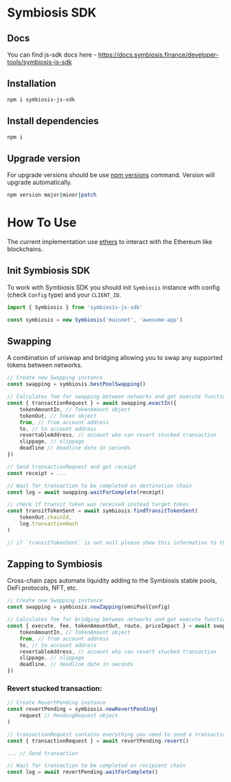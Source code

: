 # Symbiosis SDK

## Docs

You can find js-sdk docs here - https://docs.symbiosis.finance/developer-tools/symbiosis-js-sdk

## Installation

```bash
npm i symbiosis-js-sdk
```

## Install dependencies

```bash
npm i
```

## Upgrade version

For upgrade versions should be use [npm versions](https://docs.npmjs.com/cli/v8/commands/npm-version) command. Version will upgrade automatically.

```bash
npm version major|minor|patch
```

# How To Use

The current implementation use [ethers](https://docs.ethers.io/v5/) to interact with the Ethereum like blockchains.

## Init Symbiosis SDK

To work with Symbiosis SDK you should init `Symbiosis` instance with config (check `Config` type) and your `CLIENT_ID`.

```ts
import { Symbiosis } from 'symbiosis-js-sdk'

const symbiosis = new Symbiosis('mainnet', 'awesome-app')
```

## Swapping

A combination of uniswap and bridging allowing you to swap any supported tokens between networks.

```ts
// Create new Swapping instance
const swapping = symbiosis.bestPoolSwapping()

// Calculates fee for swapping between networks and get execute function
const { transactionRequest } = await swapping.exactIn({
    tokenAmountIn, // TokenAmount object
    tokenOut, // Token object
    from, // from account address
    to, // to account address
    revertableAddress, // account who can revert stucked transaction
    slippage, // slippage
    deadline // deadline date in seconds
})

// Send transactionRequest and get receipt
const receipt = ...

// Wait for transaction to be completed on destination chain
const log = await swapping.waitForComplete(receipt)

// check if transit token was received instead target token
const transitTokenSent = await symbiosis.findTransitTokenSent(
    tokenOut.chainId,
    log.transactionHash
)

// if `transitTokenSent` is not null please show this information to the user
```

## Zapping to Symbiosis

Cross-chain zaps automate liquidity adding to the Symbiosis stable pools, DeFi protocols, NFT, etc.

```ts
// Create new Swapping instance
const swapping = symbiosis.newZapping(omniPoolConfig)

// Calculates fee for bridging between networks and get execute function
const { execute, fee, tokenAmountOut, route, priceImpact } = await swapping.exactIn({
    tokenAmountIn, // TokenAmount object
    from, // from account address
    to, // to account address
    revertableAddress, // account who can revert stucked transaction
    slippage, // slippage
    deadline, // deadline date in seconds
})
```

### Revert stucked transaction:

```ts
// Create RevertPending instance
const revertPending = symbiosis.newRevertPending(
    request // PendingRequest object
)

// transactionRequest contains everything you need to send a transaction by yourself
const { transactionRequest } = await revertPending.revert()

... // Send transaction

// Wait for transaction to be completed on recipient chain
const log = await revertPending.waitForComplete()
```
